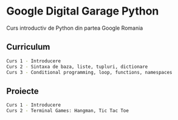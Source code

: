 # Google Digital Garage Python

Curs introductiv de Python din partea Google Romania

## Curriculum

```bash
Curs 1 - Introducere
Curs 2 - Sintaxa de baza, liste, tupluri, dictionare
Curs 3 - Conditional programming, loop, functions, namespaces
```

## Proiecte

```bash
Curs 1 - Introducere
Curs 2 - Terminal Games: Hangman, Tic Tac Toe
```